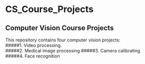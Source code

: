 # CS_Course_Projects
## Computer Vision Course Projects
This repository contains four computer vision projects:  
#####1. Video processing.  
#####2. Medical image processing
#####3. Camera calibrating  
#####4. Face recognition

